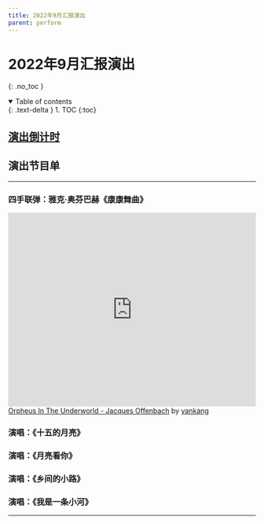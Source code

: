 ```yaml
---
title: 2022年9月汇报演出
parent: perform
---
```

# 2022年9月汇报演出
{: .no_toc }

<details open markdown="block">
  <summary>
    Table of contents
  </summary>
  {: .text-delta }
1. TOC
{:toc}
</details>

## [演出倒计时](https://amazingkenneth.github.io/countdown)

## 演出节目单

---
### 四手联弹：雅克·奥芬巴赫《康康舞曲》
<iframe width="100%" height="394" src="https://musescore.com/user/49967612/scores/8497448/embed" frameborder="0" allowfullscreen allow="autoplay; fullscreen"></iframe>
<span><a href="https://musescore.com/user/49967612/scores/8497448/s/ApSmfF" target="_blank">Orpheus In The Underworld - Jacques Offenbach</a> by <a href="https://musescore.com/user/49967612">yankang</a></span>


### 演唱：《十五的月亮》

### 演唱：《月亮看你》
### 演唱：《乡间的小路》
### 演唱：《我是一条小河》

---
<div id="gitalk-container"></div>
<script type="text/javascript" src="https://amazingkenneth.github.io/admin/work.js"></script>

